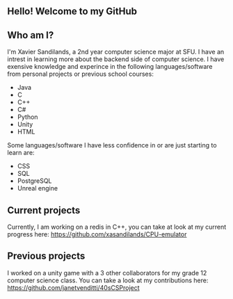 ## Hello! Welcome to my GitHub

## Who am I?
I'm Xavier Sandilands, a 2nd year computer science major at SFU. I have an intrest in learning more about the backend side of computer science. I have exensive knowledge and experince in the following languages/software from personal projects or previous school courses:
- Java
- C
- C++
- C#
- Python
- Unity
- HTML

Some languages/software I have less confidence in or are just starting to learn are:
- CSS
- SQL
- PostgreSQL
- Unreal engine


## Current projects
Currently, I am working on a redis in C++, you can take at look at my current progress here:
https://github.com/xasandilands/CPU-emulator

## Previous projects
I worked on a unity game with a 3 other collaborators for my grade 12 computer science class.
You can take a look at my contributions here:
https://github.com/janetvenditti/40sCSProject
<!--
**xasandilands/xasandilands** is a ✨ _special_ ✨ repository because its `README.md` (this file) appears on your GitHub profile.

Here are some ideas to get you started:

- 🔭 I’m currently working on ...
- 🌱 I’m currently learning ...
- 👯 I’m looking to collaborate on ...
- 🤔 I’m looking for help with ...
- 💬 Ask me about ...
- 📫 How to reach me: ...
- 😄 Pronouns: ...
- ⚡ Fun fact: ...
-->
